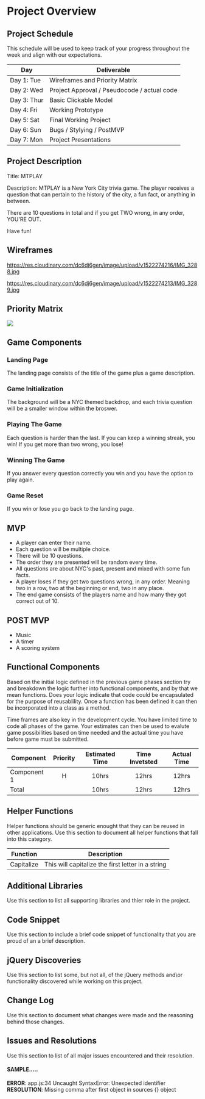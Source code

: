 # Project Overview

## Project Schedule

This schedule will be used to keep track of your progress throughout the week and align with our expectations.  

|  Day | Deliverable | 
|---|---| 
|Day 1: Tue| Wireframes and Priority Matrix|
|Day 2: Wed| Project Approval /  Pseudocode / actual code|
|Day 3: Thur| Basic Clickable Model |
|Day 4: Fri| Working Prototype |
|Day 5: Sat| Final Working Project |
|Day 6: Sun| Bugs / Stylying / PostMVP |
|Day 7: Mon| Project Presentations |


## Project Description

Title: MTPLAY

Description: MTPLAY is a New York City trivia game. The player receives a question 
that can pertain to the history of the city, a fun fact, or anything
in between. 

There are 10 questions in total and if you get TWO wrong, in any order, YOU'RE OUT. 

Have fun! 


## Wireframes

https://res.cloudinary.com/dc6dj6gen/image/upload/v1522274216/IMG_3288.jpg
                      
https://res.cloudinary.com/dc6dj6gen/image/upload/v1522274213/IMG_3289.jpg
                      

## Priority Matrix

<img src="https://res.cloudinary.com/dc6dj6gen/image/upload/v1522274218/IMG_3290.jpg">

## Game Components

### Landing Page
The landing page consists of the title of the game plus a game description.


### Game Initialization
The background will be a NYC themed backdrop, and each trivia question will be a smaller window within the broswer.

### Playing The Game
Each question is harder than the last. If you can keep a winning streak, you win! If you get more than two wrong, you lose!

### Winning The Game
If you answer every question correctly you win and you have the option to play again.

### Game Reset
If you win or lose you go back to the landing page.

## MVP 
- A player can enter their name.
- Each question will be multiple choice.
- There will be 10 questions.
- The order they are presented will be random every time.
- All questions are about NYC's past, present and mixed with some fun facts.
- A player loses if they get two questions wrong, in any order. Meaning two in a row, two at the beginning or end, two in any place.
- The end game consists of the players name and how many they got correct out of 10.

## POST MVP

- Music
- A timer 
- A scoring system 
## Functional Components

Based on the initial logic defined in the previous game phases section try and breakdown the logic further into functional components, and by that we mean functions.  Does your logic indicate that code could be encapsulated for the purpose of reusablility.  Once a function has been defined it can then be incorporated into a class as a method. 

Time frames are also key in the development cycle.  You have limited time to code all phases of the game.  Your estimates can then be used to evalute game possibilities based on time needed and the actual time you have before game must be submitted. 

| Component | Priority | Estimated Time | Time Invetsted | Actual Time |
| --- | :---: |  :---: | :---: | :---: |
| Component 1 | H | 10hrs| 12hrs | 12hrs |
| Total |  | 10hrs| 12hrs | 12hrs |

## Helper Functions
Helper functions should be generic enought that they can be reused in other applications. Use this section to document all helper functions that fall into this category.

| Function | Description | 
| --- | :---: |  
| Capitalize | This will capitalize the first letter in a string | 

## Additional Libraries
 Use this section to list all supporting libraries and thier role in the project. 

## Code Snippet

Use this section to include a brief code snippet of functionality that you are proud of an a brief description.  

## jQuery Discoveries
 Use this section to list some, but not all, of the jQuery methods and\or functionality discovered while working on this project.

## Change Log
 Use this section to document what changes were made and the reasoning behind those changes.  

## Issues and Resolutions
 Use this section to list of all major issues encountered and their resolution.

#### SAMPLE.....
**ERROR**: app.js:34 Uncaught SyntaxError: Unexpected identifier                                
**RESOLUTION**: Missing comma after first object in sources {} object
